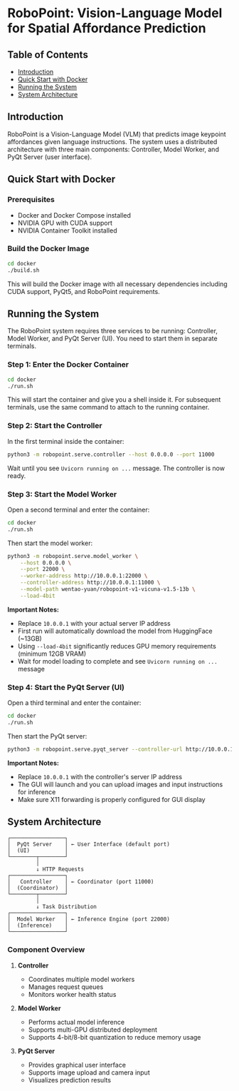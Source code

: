# RoboPoint: Vision-Language Model for Spatial Affordance Prediction

## Table of Contents
- [Introduction](#introduction)
- [Quick Start with Docker](#quick-start-with-docker)
- [Running the System](#running-the-system)
- [System Architecture](#system-architecture)

## Introduction

RoboPoint is a Vision-Language Model (VLM) that predicts image keypoint affordances given language instructions. The system uses a distributed architecture with three main components: Controller, Model Worker, and PyQt Server (user interface).

## Quick Start with Docker

### Prerequisites

- Docker and Docker Compose installed
- NVIDIA GPU with CUDA support
- NVIDIA Container Toolkit installed

### Build the Docker Image

```bash
cd docker
./build.sh
```

This will build the Docker image with all necessary dependencies including CUDA support, PyQt5, and RoboPoint requirements.

## Running the System

The RoboPoint system requires three services to be running: Controller, Model Worker, and PyQt Server (UI). You need to start them in separate terminals.

### Step 1: Enter the Docker Container

```bash
cd docker
./run.sh
```

This will start the container and give you a shell inside it. For subsequent terminals, use the same command to attach to the running container.

### Step 2: Start the Controller

In the first terminal inside the container:

```bash
python3 -m robopoint.serve.controller --host 0.0.0.0 --port 11000
```

Wait until you see `Uvicorn running on ...` message. The controller is now ready.

### Step 3: Start the Model Worker

Open a second terminal and enter the container:

```bash
cd docker
./run.sh
```

Then start the model worker:

```bash
python3 -m robopoint.serve.model_worker \
    --host 0.0.0.0 \
    --port 22000 \
    --worker-address http://10.0.0.1:22000 \
    --controller-address http://10.0.0.1:11000 \
    --model-path wentao-yuan/robopoint-v1-vicuna-v1.5-13b \
    --load-4bit
```

**Important Notes:**
- Replace `10.0.0.1` with your actual server IP address
- First run will automatically download the model from HuggingFace (~13GB)
- Using `--load-4bit` significantly reduces GPU memory requirements (minimum 12GB VRAM)
- Wait for model loading to complete and see `Uvicorn running on ...` message

### Step 4: Start the PyQt Server (UI)

Open a third terminal and enter the container:

```bash
cd docker
./run.sh
```

Then start the PyQt server:

```bash
python3 -m robopoint.serve.pyqt_server --controller-url http://10.0.0.1:11000
```

**Important Notes:**
- Replace `10.0.0.1` with the controller's server IP address
- The GUI will launch and you can upload images and input instructions for inference
- Make sure X11 forwarding is properly configured for GUI display

## System Architecture

```
┌─────────────────┐
│  PyQt Server    │ ← User Interface (default port)
│  (UI)           │
└────────┬────────┘
         │
         ↓ HTTP Requests
┌─────────────────┐
│   Controller    │ ← Coordinator (port 11000)
│  (Coordinator)  │
└────────┬────────┘
         │
         ↓ Task Distribution
┌─────────────────┐
│  Model Worker   │ ← Inference Engine (port 22000)
│  (Inference)    │
└─────────────────┘
```

### Component Overview

1. **Controller**
   - Coordinates multiple model workers
   - Manages request queues
   - Monitors worker health status

2. **Model Worker**
   - Performs actual model inference
   - Supports multi-GPU distributed deployment
   - Supports 4-bit/8-bit quantization to reduce memory usage

3. **PyQt Server**
   - Provides graphical user interface
   - Supports image upload and camera input
   - Visualizes prediction results
